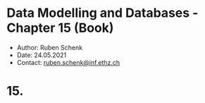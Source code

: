 # Data Modelling and Databases - Chapter 15 (Book)

- Author: Ruben Schenk
- Date: 24.05.2021
- Contact: ruben.schenk@inf.ethz.ch

# 15.